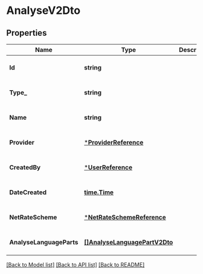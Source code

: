 # AnalyseV2Dto

## Properties
Name | Type | Description | Notes
------------ | ------------- | ------------- | -------------
**Id** | **string** |  | [optional] [default to null]
**Type_** | **string** |  | [optional] [default to null]
**Name** | **string** |  | [optional] [default to null]
**Provider** | [***ProviderReference**](ProviderReference.md) |  | [optional] [default to null]
**CreatedBy** | [***UserReference**](UserReference.md) |  | [optional] [default to null]
**DateCreated** | [**time.Time**](time.Time.md) |  | [optional] [default to null]
**NetRateScheme** | [***NetRateSchemeReference**](NetRateSchemeReference.md) |  | [optional] [default to null]
**AnalyseLanguageParts** | [**[]AnalyseLanguagePartV2Dto**](AnalyseLanguagePartV2Dto.md) |  | [optional] [default to null]

[[Back to Model list]](../README.md#documentation-for-models) [[Back to API list]](../README.md#documentation-for-api-endpoints) [[Back to README]](../README.md)


